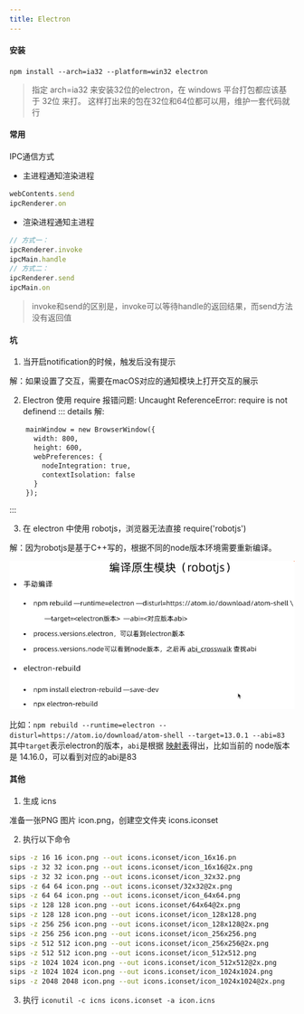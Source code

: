 ```yaml
---
title: Electron
---
```


#### 安装
`npm install --arch=ia32 --platform=win32 electron`
> 指定 arch=ia32 来安装32位的electron，在 windows 平台打包都应该基于 32位 来打。
> 这样打出来的包在32位和64位都可以用，维护一套代码就行

#### 常用
IPC通信方式
* 主进程通知渲染进程
```javascript
webContents.send
ipcRenderer.on
```
* 渲染进程通知主进程
```js
// 方式一：
ipcRenderer.invoke
ipcMain.handle
// 方式二：
ipcRenderer.send
ipcMain.on
```
> invoke和send的区别是，invoke可以等待handle的返回结果，而send方法没有返回值


#### 坑
1. 当开启notification的时候，触发后没有提示

解：如果设置了交互，需要在macOS对应的通知模块上打开交互的展示

2. Electron 使用 require 报错问题: Uncaught ReferenceError: require is not definend
::: details 解:
```js{5,6}
    mainWindow = new BrowserWindow({
      width: 800,
      height: 600,
      webPreferences: {
        nodeIntegration: true,
        contextIsolation: false
      }
    });
```
:::

3. 在 electron 中使用 robotjs，浏览器无法直接 require('robotjs')

解：因为robotjs是基于C++写的，根据不同的node版本环境需要重新编译。

![](./robotjs.png)

比如：`npm rebuild --runtime=electron --disturl=https://atom.io/download/atom-shell --target=13.0.1 --abi=83`
其中`target`表示electron的版本，`abi`是根据 [映射表](https://github.com/mapbox/node-pre-gyp/blob/master/lib/util/abi_crosswalk.json)得出，比如当前的 node版本 是 14.16.0，可以看到对应的abi是83


#### 其他
1. 生成 icns

准备一张PNG 图片 icon.png，创建空文件夹 icons.iconset

2. 执行以下命令 
```sh
sips -z 16 16 icon.png --out icons.iconset/icon_16x16.pn
sips -z 32 32 icon.png --out icons.iconset/icon_16x16@2x.png
sips -z 32 32 icon.png --out icons.iconset/icon_32x32.png
sips -z 64 64 icon.png --out icons.iconset/32x32@2x.png
sips -z 64 64 icon.png --out icons.iconset/icon_64x64.png
sips -z 128 128 icon.png --out icons.iconset/64x64@2x.png
sips -z 128 128 icon.png --out icons.iconset/icon_128x128.png
sips -z 256 256 icon.png --out icons.iconset/icon_128x128@2x.png
sips -z 256 256 icon.png --out icons.iconset/icon_256x256.png
sips -z 512 512 icon.png --out icons.iconset/icon_256x256@2x.png
sips -z 512 512 icon.png --out icons.iconset/icon_512x512.png
sips -z 1024 1024 icon.png --out icons.iconset/icon_512x512@2x.png
sips -z 1024 1024 icon.png --out icons.iconset/icon_1024x1024.png
sips -z 2048 2048 icon.png --out icons.iconset/icon_1024x1024@2x.png
```
3. 执行 `iconutil -c icns icons.iconset -a icon.icns`


